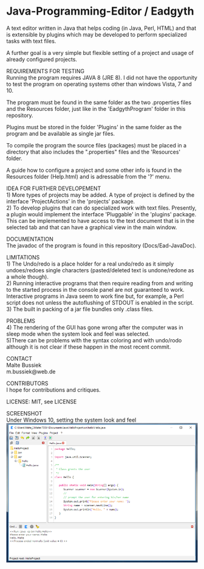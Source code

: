 # Java-Programming-Editor / Eadgyth
A text editor written in Java that helps coding (in Java, Perl, HTML) and that is extensible
by plugins which may be developed to perform specialized tasks with text files.
<p>
A further goal is a very simple but flexible setting of a project and usage of already
configured projects.
<p>
REQUIREMENTS FOR TESTING <br>
Running the program requires JAVA 8 (JRE 8). I did not have the opportunity to test
the program on operating systems other than windows Vista, 7 and 10.<p>
The program must be found in the same folder as the two .properties files and the Resources
folder, just like in the 'EadgythProgram' folder in this repository.<p>
Plugins must be stored in the folder 'Plugins' in the same folder as the program and be available
as single jar files.<p>
To compile the program the source files (packages) must be placed in a directory that also
includes the ".properties" files and the 'Resources' folder.<p>
A guide how to configure a project and some other info is found in the Resources
folder (Help.html) and is adressable from the '?' menu. 
<p>
IDEA FOR FURTHER DEVELOPEMENT<br>
1) More types of projects may be added. A type of project is defined by the interface
'ProjectActions' in the 'projects' package.<br>
2) To develop plugins that can do specialized work with text files. Presently, a
plugin would implement the interface 'Pluggable' in the 'plugins' package. This can be
implemented to have access to the text document that is in the selected tab and that can
have a graphical view in the main window.
<p>
DOCUMENTATION <br>
The javadoc of the program is found in this repository (Docs/Ead-JavaDoc).
<p>
LIMITATIONS <br>
1) The Undo/redo is a place holder for a real undo/redo as it simply undoes/redoes single
characters (pasted/deleted text is undone/redone as a whole though).
<br>
2) Running interactive programs that then require reading from and writing to the started process
in the console panel are not guaranteed to work. Interactive programs in Java seem to
work fine but, for example, a Perl script does not unless the autoflushing of STDOUT is enabled
in the script.
<br>
3) The built in packing of a jar file bundles only .class files.
<br>
<p>
PROBLEMS <br>
4) The rendering of the GUI has gone wrong after the computer was in sleep mode when
the system look and feel was selected.
<br>
5)There can be problems with the syntax coloring and with undo/rodo although it is not
clear if these happen in the most recent commit.
<br>
<p>
CONTACT<br>
Malte Bussiek<br>
m.bussiek@web.de<br>
<p>
CONTRIBUTORS<br>
I hope for contributions and critiques.<br>
<p>
LICENSE: MIT, see LICENSE<br>
<p>
SCREENSHOT<br>
Under Windows 10, setting the system look and feel<br>
<img src="Screenshots/Windows10SystemLAF.png" width="600"/>


